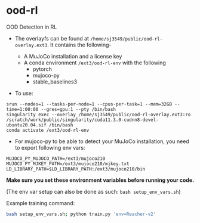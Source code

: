 # ood-rl
OOD Detection in RL


- The overlayfs can be found at `/home/sj3549/public/ood-rl-overlay.ext3`. It contains the following-
  - A MuJoCo installation and a license key
  - A conda environment `/ext3/ood-rl-env` with the following
    - pytorch
    - mujoco-py
    - stable_baselines3

- To use:
```
srun --nodes=1 --tasks-per-node=1 --cpus-per-task=1 --mem=32GB --time=1:00:00 --gres=gpu:1 --pty /bin/bash
singularity exec --overlay /home/sj3549/public/ood-rl-overlay.ext3:ro /scratch/work/public/singularity/cuda11.3.0-cudnn8-devel-ubuntu20.04.sif /bin/bash
conda activate /ext3/ood-rl-env
```

- For mujoco-py to be able to detect your MuJoCo installation, you need to export following env vars:
```
MUJOCO_PY_MUJOCO_PATH=/ext3/mujoco210
MUJOCO_PY_MJKEY_PATH=/ext3/mujoco210/mjkey.txt
LD_LIBRARY_PATH=$LD_LIBRARY_PATH:/ext3/mujoco210/bin
```
**Make sure you set these environment variables before running your code.**

(The env var setup can also be done as such: `bash setup_env_vars.sh`)

Example training command: 
```bash
bash setup_env_vars.sh; python train.py 'env=Reacher-v2'
```
